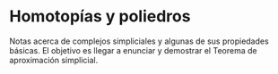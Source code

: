 # Homotopías y poliedros

Notas acerca de complejos simpliciales y algunas de sus propiedades básicas. El objetivo es llegar a enunciar y demostrar el Teorema de aproximación simplicial.
